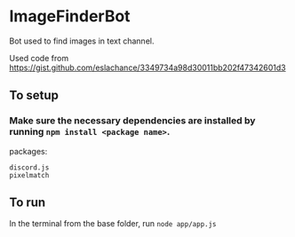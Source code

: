 # ImageFinderBot
Bot used to find images in text channel.

Used code from https://gist.github.com/eslachance/3349734a98d30011bb202f47342601d3

## To setup

### Make sure the necessary dependencies are installed by running `npm install <package name>`.
  
  packages: 
  
    discord.js
    pixelmatch
    
## To run

In the terminal from the base folder, run `node app/app.js`
